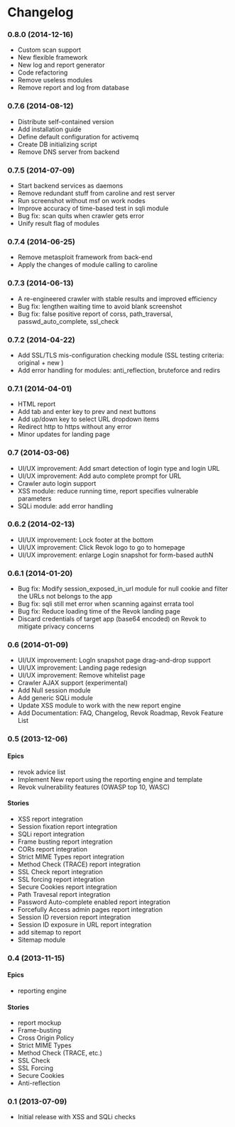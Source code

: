 # Changelog

### 0.8.0 (2014-12-16)
* Custom scan support
* New flexible framework
* New log and report generator
* Code refactoring
* Remove useless modules
* Remove report and log from database

### 0.7.6 (2014-08-12)
* Distribute self-contained version
* Add installation guide
* Define default configuration for activemq
* Create DB initializing script
* Remove DNS server from backend

### 0.7.5 (2014-07-09)
* Start backend services as daemons
* Remove redundant stuff from caroline and rest server
* Run screenshot without msf on work nodes
* Improve accuracy of time-based test in sqli module
* Bug fix: scan quits when crawler gets error
* Unify result flag of modules

### 0.7.4 (2014-06-25)
* Remove metasploit framework from back-end
* Apply the changes of module calling to caroline

### 0.7.3 (2014-06-13)
* A re-engineered crawler with stable results and improved efficiency
* Bug fix: lengthen waiting time to avoid blank screenshot
* Bug fix: false positive report of corss, path_traversal, passwd_auto_complete, ssl_check

### 0.7.2 (2014-04-22)
* Add SSL/TLS mis-configuration checking module (SSL testing criteria: original + new )
* Add error handling for modules: anti_reflection, bruteforce and redirs

### 0.7.1 (2014-04-01)
* HTML report
* Add tab and enter key to prev and next buttons
* Add up/down key to select URL dropdown items
* Redirect http to https without any error
* Minor updates for landing page

### 0.7 (2014-03-06)
* UI/UX improvement: Add smart detection of login type and login URL
* UI/UX improvement: Add auto complete prompt for URL
* Crawler auto login support
* XSS module: reduce running time, report specifies vulnerable parameters
* SQLi module: add error handling

### 0.6.2 (2014-02-13)
* UI/UX improvement: Lock footer at the bottom
* UI/UX improvement: Click Revok logo to go to homepage
* UI/UX improvement: enlarge Login snapshot for form-based authN

### 0.6.1 (2014-01-20)
* Bug fix: Modify session_exposed_in_url module for null cookie and filter the URLs not belongs to the app
* Bug fix: sqli still met error when scanning against errata tool
* Bug fix: Reduce loading time of the Revok landing page
* Discard credentials of target app (base64 encoded) on Revok to mitigate privacy concerns

### 0.6 (2014-01-09)
* UI/UX improvement: LogIn snapshot page drag-and-drop support
* UI/UX improvement: Landing page redesign
* UI/UX improvement: Remove whitelist page
* Crawler AJAX support (experimental)
* Add Null session module
* Add generic SQLi module
* Update XSS module to work with the new report engine
* Add Documentation: FAQ, Changelog, Revok Roadmap, Revok Feature List

### 0.5 (2013-12-06)
#### Epics
* revok advice list
* Implement New report using the reporting engine and template
* Revok vulnerability features (OWASP top 10, WASC)

#### Stories
* XSS report integration
* Session fixation report integration
* SQLi report integration
* Frame busting report integration
* CORs report integration
* Strict MIME Types report integration
* Method Check (TRACE) report integration
* SSL Check report integration
* SSL forcing report integration
* Secure Cookies report integration
* Path Travesal report integration
* Password Auto-complete enabled report integration
* Forcefully Access admin pages report integration
* Session ID reversion report integration
* Session ID exposure in URL report integration
* add sitemap to report
* Sitemap module

### 0.4 (2013-11-15)
#### Epics
* reporting engine

#### Stories
* report mockup
* Frame-busting
* Cross Origin Policy
* Strict MIME Types
* Method Check (TRACE, etc.)
* SSL Check
* SSL Forcing
* Secure Cookies
* Anti-reflection

### 0.1 (2013-07-09)
* Initial release with XSS and SQLi checks
